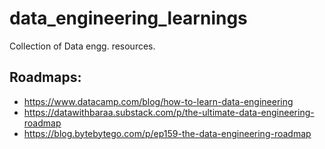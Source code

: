 # data_engineering_learnings
Collection of Data engg. resources.

## Roadmaps: 
- https://www.datacamp.com/blog/how-to-learn-data-engineering
- https://datawithbaraa.substack.com/p/the-ultimate-data-engineering-roadmap
- https://blog.bytebytego.com/p/ep159-the-data-engineering-roadmap
